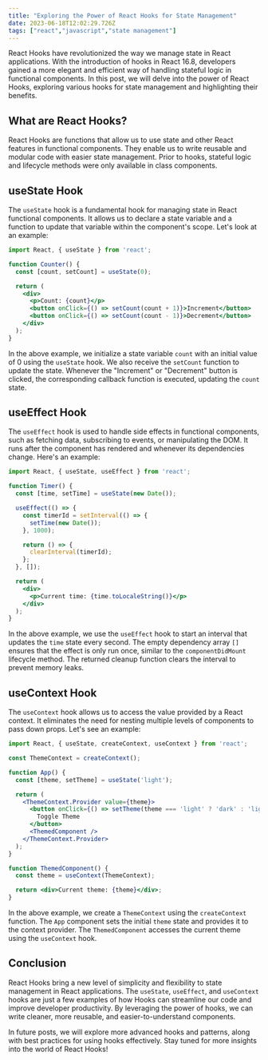```yaml
---
title: "Exploring the Power of React Hooks for State Management"
date: 2023-06-18T12:02:29.726Z
tags: ["react","javascript","state management"]
---
```




React Hooks have revolutionized the way we manage state in React applications. With the introduction of hooks in React 16.8, developers gained a more elegant and efficient way of handling stateful logic in functional components. In this post, we will delve into the power of React Hooks, exploring various hooks for state management and highlighting their benefits.

## What are React Hooks?

React Hooks are functions that allow us to use state and other React features in functional components. They enable us to write reusable and modular code with easier state management. Prior to hooks, stateful logic and lifecycle methods were only available in class components.

## useState Hook

The `useState` hook is a fundamental hook for managing state in React functional components. It allows us to declare a state variable and a function to update that variable within the component's scope. Let's look at an example:

```jsx
import React, { useState } from 'react';

function Counter() {
  const [count, setCount] = useState(0);

  return (
    <div>
      <p>Count: {count}</p>
      <button onClick={() => setCount(count + 1)}>Increment</button>
      <button onClick={() => setCount(count - 1)}>Decrement</button>
    </div>
  );
}
```

In the above example, we initialize a state variable `count` with an initial value of 0 using the `useState` hook. We also receive the `setCount` function to update the state. Whenever the "Increment" or "Decrement" button is clicked, the corresponding callback function is executed, updating the `count` state.

## useEffect Hook

The `useEffect` hook is used to handle side effects in functional components, such as fetching data, subscribing to events, or manipulating the DOM. It runs after the component has rendered and whenever its dependencies change. Here's an example:

```jsx
import React, { useState, useEffect } from 'react';

function Timer() {
  const [time, setTime] = useState(new Date());

  useEffect(() => {
    const timerId = setInterval(() => {
      setTime(new Date());
    }, 1000);

    return () => {
      clearInterval(timerId);
    };
  }, []);

  return (
    <div>
      <p>Current time: {time.toLocaleString()}</p>
    </div>
  );
}
```

In the above example, we use the `useEffect` hook to start an interval that updates the `time` state every second. The empty dependency array `[]` ensures that the effect is only run once, similar to the `componentDidMount` lifecycle method. The returned cleanup function clears the interval to prevent memory leaks.

## useContext Hook

The `useContext` hook allows us to access the value provided by a React context. It eliminates the need for nesting multiple levels of components to pass down props. Let's see an example:

```jsx
import React, { useState, createContext, useContext } from 'react';

const ThemeContext = createContext();

function App() {
  const [theme, setTheme] = useState('light');

  return (
    <ThemeContext.Provider value={theme}>
      <button onClick={() => setTheme(theme === 'light' ? 'dark' : 'light')}>
        Toggle Theme
      </button>
      <ThemedComponent />
    </ThemeContext.Provider>
  );
}

function ThemedComponent() {
  const theme = useContext(ThemeContext);

  return <div>Current theme: {theme}</div>;
}
```

In the above example, we create a `ThemeContext` using the `createContext` function. The `App` component sets the initial `theme` state and provides it to the context provider. The `ThemedComponent` accesses the current theme using the `useContext` hook.

## Conclusion

React Hooks bring a new level of simplicity and flexibility to state management in React applications. The `useState`, `useEffect`, and `useContext` hooks are just a few examples of how Hooks can streamline our code and improve developer productivity. By leveraging the power of hooks, we can write cleaner, more reusable, and easier-to-understand components.

In future posts, we will explore more advanced hooks and patterns, along with best practices for using hooks effectively. Stay tuned for more insights into the world of React Hooks!